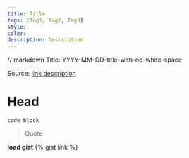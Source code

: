 ```yaml
---
title: Title
tags: [Tag1, Tag2, Tag3]
style: 
color: 
description: Description
---
```

// markdown Title: YYYY-MM-DD-title-with-no-white-space

Source: [link description](link)

# Head
```
code block
```

> Quote

**load gist**
{% gist link %}